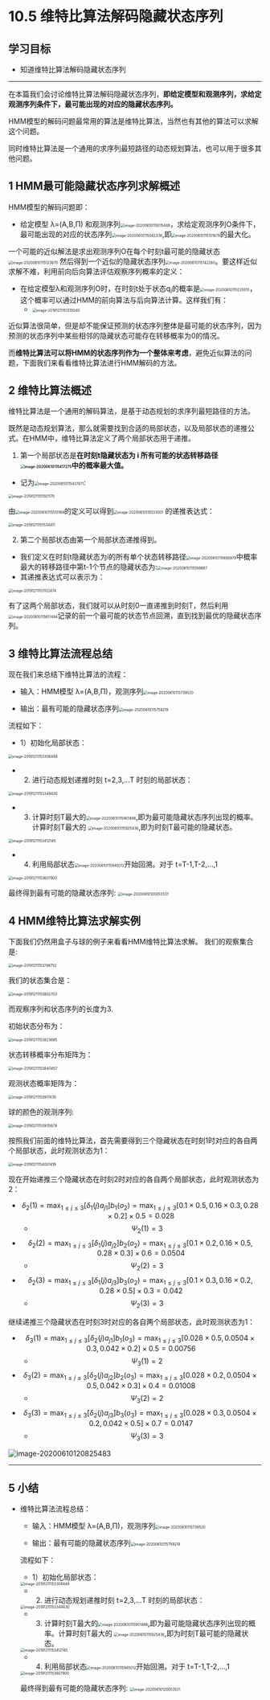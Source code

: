 # 10.5 维特比算法解码隐藏状态序列

## 学习目标

- 知道维特比算法解码隐藏状态序列

------



在本篇我们会讨论维特比算法解码隐藏状态序列，**即给定模型和观测序列，求给定观测序列条件下，最可能出现的对应的隐藏状态序列。**

HMM模型的解码问题最常用的算法是维特比算法，当然也有其他的算法可以求解这个问题。

同时维特比算法是一个通用的求序列最短路径的动态规划算法，也可以用于很多其他问题。



## 1 HMM最可能隐藏状态序列求解概述

HMM模型的解码问题即：

- 给定模型 λ=(A,B,Π) 和观测序列<img src="https://tva1.sinaimg.cn/large/007S8ZIlly1gfn1vaidl5j308e01g0sk.jpg" alt="image-20200610115015448" style="zoom:50%;" />，求给定观测序列O条件下，最可能出现的对应的状态序列<img src="https://tva1.sinaimg.cn/large/007S8ZIlly1gfn1vrhvzcj308m01sq2s.jpg" alt="image-20200610115042336" style="zoom:50%;" />,即<img src="https://tva1.sinaimg.cn/large/007S8ZIlly1gfn1w3mbtlj304g01adfn.jpg" alt="image-20200610115101679" style="zoom:50%;" />的最大化。

一个可能的近似解法是求出观测序列O在每个时刻t最可能的隐藏状态 <img src="https://tva1.sinaimg.cn/large/007S8ZIlly1gfn1wh9fcoj301i01egld.jpg" alt="image-20200610115123670" style="zoom:50%;" /> 然后得到一个近似的隐藏状态序列<img src="https://tva1.sinaimg.cn/large/007S8ZIlly1gfn1wsyjjij308401omx0.jpg" alt="image-20200610115142260" style="zoom:50%;" />。要这样近似求解不难，利用前向后向算法评估观察序列概率的定义：

- 在给定模型λ和观测序列O时，在时刻t处于状态q<sub>i</sub>的概率是<img src="https://tva1.sinaimg.cn/large/007S8ZIlly1gfn1xq635xj302y01gjr6.jpg" alt="image-20200610115235510" style="zoom:50%;" />，这个概率可以通过HMM的前向算法与后向算法计算。这样我们有：
    - <img src="https://tva1.sinaimg.cn/large/006tNbRwgy1g9su14rj8bj30h202oglo.jpg" alt="image-20191211151315040" style="zoom:50%;" />

近似算法很简单，但是却不能保证预测的状态序列整体是最可能的状态序列，因为预测的状态序列中某些相邻的隐藏状态可能存在转移概率为0的情况。

而**维特比算法可以将HMM的状态序列作为一个整体来考虑**，避免近似算法的问题，下面我们来看看维特比算法进行HMM解码的方法。



## 2 维特比算法概述

维特比算法是一个通用的解码算法，是基于动态规划的求序列最短路径的方法。

既然是动态规划算法，那么就需要找到合适的局部状态，以及局部状态的递推公式。在HMM中，维特比算法定义了两个局部状态用于递推。

1) 第一个局部状态是**在时刻t隐藏状态为 i 所有可能的状态转移路径<img src="https://tva1.sinaimg.cn/large/007S8ZIlly1gfn1zhsln2j306801a3yb.jpg" alt="image-20200610115417275" style="zoom:50%;" />中的概率最大值。**

- 记为<img src="https://tva1.sinaimg.cn/large/007S8ZIlly1gfn1zu0xphj302m01gmwy.jpg" alt="image-20200610115437471" style="zoom:50%;" />:

<img src="https://tva1.sinaimg.cn/large/006tNbRwgy1g9stj9mp2fj30xa02qdg2.jpg" alt="image-20191211151501175" style="zoom:50%;" />



由<img src="https://tva1.sinaimg.cn/large/007S8ZIlly1gfn20emv1hj302m01gmwy.jpg" alt="image-20200610115510169" style="zoom:50%;" />的定义可以得到<img src="https://tva1.sinaimg.cn/large/007S8ZIlly1gfn20sp9qkj301600w0sh.jpg" alt="image-20200610115533001" style="zoom:50%;" /> 的递推表达式：

<img src="https://tva1.sinaimg.cn/large/006tNbRwgy1g9stexuo7jj30pm04uwez.jpg" alt="image-20191211151534411" style="zoom:50%;" />



2) 第二个局部状态由第一个局部状态递推得到。

- 我们定义在时刻t隐藏状态为i的所有单个状态转移路径<img src="https://tva1.sinaimg.cn/large/007S8ZIlly1gfn229lqttj308k01kglg.jpg" alt="image-20200610115656979" style="zoom:50%;" />中概率最大的转移路径中第t-1个节点的隐藏状态为:<img src="https://tva1.sinaimg.cn/large/007S8ZIlly1gfn217jrj2j302m01oq2q.jpg" alt="image-20200610115556667" style="zoom:50%;" />
- 其递推表达式可以表示为：

<img src="https://tva1.sinaimg.cn/large/006tNbRwgy1g9stgx08dzj30f803gwek.jpg" alt="image-20191211153102474" style="zoom:50%;" />



有了这两个局部状态，我们就可以从时刻0一直递推到时刻T，然后利用<img src="https://tva1.sinaimg.cn/large/007S8ZIlly1gfn21hpezij302m01oq2q.jpg" alt="image-20200610115611494" style="zoom:50%;" />记录的前一个最可能的状态节点回溯，直到找到最优的隐藏状态序列。



## 3 维特比算法流程总结

现在我们来总结下维特比算法的流程：

- 输入：HMM模型 λ=(A,B,Π)，观测序列<img src="https://tva1.sinaimg.cn/large/007S8ZIlly1gfn22zowoaj309001amx0.jpg" alt="image-20200610115739520" style="zoom:50%;" />

- 输出：最有可能的隐藏状态序列<img src="https://tva1.sinaimg.cn/large/007S8ZIlly1gfn23bzmtkj308601mmx0.jpg" alt="image-20200610115759219" style="zoom:50%;" />


流程如下：

- 1）初始化局部状态：

<img src="https://tva1.sinaimg.cn/large/006tNbRwgy1g9stj3olhyj30ea058q34.jpg" alt="image-20191211153308449" style="zoom:50%;" />



- 2) 进行动态规划递推时刻 t=2,3,...T 时刻的局部状态：

<img src="https://tva1.sinaimg.cn/large/006tNbRwgy1g9stjsyu1gj30l005wjs0.jpg" alt="image-20191211153349430" style="zoom:50%;" />



- 3) 计算时刻T最大的<img src="https://tva1.sinaimg.cn/large/007S8ZIlly1gfn24eyk3nj302e01amwy.jpg" alt="image-20200610115901486" style="zoom:50%;" />,即为最可能隐藏状态序列出现的概率。计算时刻T最大的 <img src="https://tva1.sinaimg.cn/large/007S8ZIlly1gfn24uawzyj302k01eq2q.jpg" alt="image-20200610115925436" style="zoom:50%;" />,即为时刻T最可能的隐藏状态。

<img src="https://tva1.sinaimg.cn/large/006tNbRwgy1g9stk7cwk8j30eq05qmxf.jpg" alt="image-20191211153412145" style="zoom:50%;" />



- 4) 利用局部状态<img src="https://tva1.sinaimg.cn/large/007S8ZIlly1gfn256ihlaj302k01eq2q.jpg" alt="image-20200610115945012" style="zoom:50%;" />开始回溯。对于 t=T-1,T-2,...,1

<img src="https://tva1.sinaimg.cn/large/006tNbRwgy1g9stm7kry6j307s02a0sl.jpg" alt="image-20191211153607900" style="zoom:50%;" />



最终得到最有可能的隐藏状态序列: <img src="https://tva1.sinaimg.cn/large/007S8ZIlly1gfn2girrlvj308801wq2s.jpg" alt="image-20200610120053531" style="zoom:50%;" />



## 4 HMM维特比算法求解实例

下面我们仍然用盒子与球的例子来看看HMM维特比算法求解。
我们的观察集合是:

<img src="https://tva1.sinaimg.cn/large/006tNbRwgy1g9stnxdqvoj30b4020mx1.jpg" alt="image-20191211153746752" style="zoom:50%;" />



我们的状态集合是：

<img src="https://tva1.sinaimg.cn/large/006tNbRwgy1g9sto73x1lj30he02wmx6.jpg" alt="image-20191211153802703" style="zoom:50%;" />

而观察序列和状态序列的长度为3.

初始状态分布为：

<img src="https://tva1.sinaimg.cn/large/006tNbRwgy1g9stok8lxgj309801uwed.jpg" alt="image-20191211153823665" style="zoom:50%;" />



状态转移概率分布矩阵为：

<img src="https://tva1.sinaimg.cn/large/006tNbRwgy1g9stov6h9mj30bw058zkf.jpg" alt="image-20191211153840457" style="zoom:50%;" />

观测状态概率矩阵为：

<img src="https://tva1.sinaimg.cn/large/006tNbRwgy1g9stpi22w0j308u052q2y.jpg" alt="image-20191211153917435" style="zoom:50%;" />

球的颜色的观测序列:

<img src="https://tva1.sinaimg.cn/large/006tNbRwgy1g9stpt5fm1j308w026q2s.jpg" alt="image-20191211153935679" style="zoom:50%;" />



按照我们前面的维特比算法，首先需要得到三个隐藏状态在时刻1时对应的各自两个局部状态，此时观测状态为1：

<img src="https://tva1.sinaimg.cn/large/006tNbRwgy1g9stq98draj30ho0aaaax.jpg" alt="image-20191211154001419" style="zoom:50%;" />



现在开始递推三个隐藏状态在时刻2时对应的各自两个局部状态，此时观测状态为2：

- $$\delta_2(1) = \max_{1\leq j \leq 3}[\delta_1(j)a_{j1}]b_1(o_2) = \max_{1\leq j \leq 3}[0.1 \times 0.5, 0.16 \times 0.3, 0.28\times 0.2] \times 0.5 = 0.028$$
    - $$\Psi_2(1)=3$$
- $$\delta_2(2) = \max_{1\leq j \leq 3}[\delta_1(j)a_{j2}]b_2(o_2) = \max_{1\leq j \leq 3}[0.1 \times 0.2, 0.16 \times 0.5, 0.28\times 0.3] \times 0.6 = 0.0504$$
    - $$\Psi_2(2)=3$$
- $$\delta_2(3) = \max_{1\leq j \leq 3}[\delta_1(j)a_{j3}]b_3(o_2) = \max_{1\leq j \leq 3}[0.1 \times 0.3, 0.16 \times 0.2, 0.28\times 0.5] \times 0.3 = 0.042$$
    - $$\Psi_2(3)=3$$



继续递推三个隐藏状态在时刻3时对应的各自两个局部状态，此时观测状态为1：

- $$\delta_3(1) = \max_{1\leq j \leq 3}[\delta_2(j)a_{j1}]b_1(o_3) = \max_{1\leq j \leq 3}[0.028 \times 0.5, 0.0504 \times 0.3, 0.042\times 0.2] \times 0.5 = 0.00756$$
    - $$\Psi_3(1)=2$$
- $$\delta_3(2) = \max_{1\leq j \leq 3}[\delta_2(j)a_{j2}]b_2(o_3) = \max_{1\leq j \leq 3}[0.028 \times 0.2, 0.0504\times 0.5, 0.042\times 0.3] \times 0.4 = 0.01008$$
    - $$\Psi_3(2)=2$$
- $$\delta_3(3) = \max_{1\leq j \leq 3}[\delta_2(j)a_{j3}]b_3(o_3) = \max_{1\leq j \leq 3}[0.028 \times 0.3, 0.0504 \times 0.2, 0.042\times 0.5] \times 0.7 = 0.0147$$
    - $$\Psi_3(3)=3$$



![image-20200610120825483](https://tva1.sinaimg.cn/large/007S8ZIlly1gfn2e718h6j30y005q0tt.jpg)



------

## 5 小结

- 维特比算法流程总结：

    - 输入：HMM模型 λ=(A,B,Π)，观测序列<img src="https://tva1.sinaimg.cn/large/007S8ZIlly1gfn22zowoaj309001amx0.jpg" alt="image-20200610115739520" style="zoom:50%;" />

    - 输出：最有可能的隐藏状态序列<img src="https://tva1.sinaimg.cn/large/007S8ZIlly1gfn23bzmtkj308601mmx0.jpg" alt="image-20200610115759219" style="zoom:50%;" />


    流程如下：

    - 1）初始化局部状态：

    <img src="https://tva1.sinaimg.cn/large/006tNbRwgy1g9stj3olhyj30ea058q34.jpg" alt="image-20191211153308449" style="zoom:50%;" />

    

    - 2) 进行动态规划递推时刻 t=2,3,...T 时刻的局部状态：

    <img src="https://tva1.sinaimg.cn/large/006tNbRwgy1g9stjsyu1gj30l005wjs0.jpg" alt="image-20191211153349430" style="zoom:50%;" />

    

    - 3) 计算时刻T最大的<img src="https://tva1.sinaimg.cn/large/007S8ZIlly1gfn24eyk3nj302e01amwy.jpg" alt="image-20200610115901486" style="zoom:50%;" />,即为最可能隐藏状态序列出现的概率。计算时刻T最大的 <img src="https://tva1.sinaimg.cn/large/007S8ZIlly1gfn24uawzyj302k01eq2q.jpg" alt="image-20200610115925436" style="zoom:50%;" />,即为时刻T最可能的隐藏状态。

    <img src="https://tva1.sinaimg.cn/large/006tNbRwgy1g9stk7cwk8j30eq05qmxf.jpg" alt="image-20191211153412145" style="zoom:50%;" />

    

    - 4) 利用局部状态<img src="https://tva1.sinaimg.cn/large/007S8ZIlly1gfn256ihlaj302k01eq2q.jpg" alt="image-20200610115945012" style="zoom:50%;" />开始回溯。对于 t=T-1,T-2,...,1

    <img src="https://tva1.sinaimg.cn/large/006tNbRwgy1g9stm7kry6j307s02a0sl.jpg" alt="image-20191211153607900" style="zoom:50%;" />

    

    最终得到最有可能的隐藏状态序列: <img src="https://tva1.sinaimg.cn/large/007S8ZIlly1gfn2g9fiwzj308801wq2s.jpg" alt="image-20200610120053531" style="zoom:50%;" />

    
